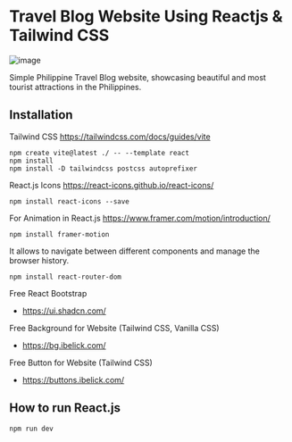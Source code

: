 # Travel Blog Website Using Reactjs & Tailwind CSS
![image](https://github.com/user-attachments/assets/646298a4-60db-4bb0-b8f0-a1051a024c40)

Simple Philippine Travel Blog website, showcasing beautiful and most tourist attractions in the Philippines.

## Installation

Tailwind CSS
https://tailwindcss.com/docs/guides/vite

```
npm create vite@latest ./ -- --template react
npm install
npm install -D tailwindcss postcss autoprefixer
```

React.js Icons
https://react-icons.github.io/react-icons/

```
npm install react-icons --save
```

For Animation in React.js
https://www.framer.com/motion/introduction/

```
npm install framer-motion
```

It allows to navigate between different components and manage the browser history.
```
npm install react-router-dom
```

Free React Bootstrap

- https://ui.shadcn.com/

Free Background for Website (Tailwind CSS, Vanilla CSS)

- https://bg.ibelick.com/

Free Button for Website (Tailwind CSS)

- https://buttons.ibelick.com/

## How to run React.js

```
npm run dev
```
